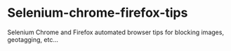 # Selenium-chrome-firefox-tips
Selenium Chrome and Firefox automated browser tips for blocking images, geotagging, etc...
